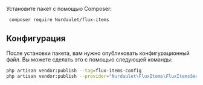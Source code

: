 Установите пакет с помощью Composer:

``` bash
 composer require Nurdaulet/flux-items
```

## Конфигурация
После установки пакета, вам нужно опубликовать конфигурационный файл. Вы можете сделать это с помощью следующей команды:
``` bash
php artisan vendor:publish --tag=flux-items-config
php artisan vendor:publish --provider="Nurdaulet\FluxItems\FluxItemsServiceProvider"
```




